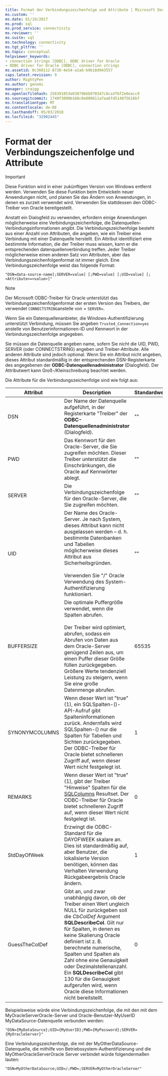 ```yaml
---
title: Format der Verbindungszeichenfolge und Attribute | Microsoft Docs
ms.custom: ''
ms.date: 01/19/2017
ms.prod: sql
ms.prod_service: connectivity
ms.reviewer: ''
ms.suite: sql
ms.technology: connectivity
ms.tgt_pltfrm: ''
ms.topic: conceptual
helpviewer_keywords:
- connection strings [ODBC], ODBC driver for Oracle
- ODBC driver for Oracle [ODBC], connection strings
ms.assetid: 0c360112-8720-4e54-a1a6-b9b18d943557
caps.latest.revision: 9
author: MightyPen
ms.author: genemi
manager: craigg
ms.openlocfilehash: 258391853e03879b6b970347c8ca3f6f2e0eacc9
ms.sourcegitcommit: 1740f3090b168c0e809611a7aa6fd514075616bf
ms.translationtype: MT
ms.contentlocale: de-DE
ms.lasthandoff: 05/03/2018
ms.locfileid: "32902445"
---
```

# <a name="connection-string-format-and-attributes"></a>Format der Verbindungszeichenfolge und Attribute
> [!IMPORTANT]  
>  Diese Funktion wird in einer zukünftigen Version von Windows entfernt werden. Verwenden Sie diese Funktion beim Entwickeln neuer Anwendungen nicht, und planen Sie das Ändern von Anwendungen, in denen es zurzeit verwendet wird. Verwenden Sie stattdessen den ODBC-Treiber von Oracle bereitgestellt.  
  
 Anstatt ein Dialogfeld zu verwenden, erfordern einige Anwendungen möglicherweise eine Verbindungszeichenfolge, die Datenquellen-Verbindungsinformationen angibt. Die Verbindungszeichenfolge besteht aus einer Anzahl von Attributen, die angeben, wie ein Treiber eine Verbindung mit einer Datenquelle herstellt. Ein Attribut identifiziert eine bestimmte Information, die der Treiber muss wissen, kann er die entsprechenden datenquellenverbindung treffen. Jeder Treiber möglicherweise einen anderen Satz von Attributen, aber das Verbindungszeichenfolgenformat ist immer gleich. Eine Verbindungszeichenfolge weist das folgende Format:  
  
```  
"DSN=data-source-name[;SERVER=value] [;PWD=value] [;UID=value] [;<Attribute>=<value>]"  
```  
  
> [!NOTE]  
>  Der Microsoft ODBC-Treiber für Oracle unterstützt das Verbindungszeichenfolgenformat der ersten Version des Treibers, der verwendet `CONNECTSTRING`anstelle von = `SERVER=`.  
  
 Wenn Sie ein Datenquellenanbieter, die Windows-Authentifizierung unterstützt Verbindung, müssen Sie angeben `Trusted_Connection=yes` anstelle von Benutzerinformationen-ID und Kennwort in der Verbindungszeichenfolge angegeben.  
  
 Sie müssen die Datenquelle angeben name, sofern Sie nicht die UID, PWD, SERVER (oder CONNECTSTRING) angeben und Treiber-Attribute. Alle anderen Attribute sind jedoch optional. Wenn Sie ein Attribut nicht angeben, dieses Attribut standardmäßig in der entsprechenden DSN-Registerkarte des angegebenen der **ODBC-Datenquellenadministrator** (Dialogfeld). Der Attributwert kann Groß-/Kleinschreibung beachtet werden.  
  
 Die Attribute für die Verbindungszeichenfolge sind wie folgt aus:  
  
|Attribut|Description|Standardwert|  
|---------------|-----------------|-------------------|  
|DSN|Der Name der Datenquelle aufgeführt, in der Registerkarte "Treiber" der **ODBC-Datenquellenadministrator** (Dialogfeld).|""|  
|PWD|Das Kennwort für den Oracle-Server, die Sie zugreifen möchten. Dieser Treiber unterstützt die Einschränkungen, die Oracle auf Kennwörter ablegt.|""|  
|SERVER|Die Verbindungszeichenfolge für den Oracle-Server, die Sie zugreifen möchten.|""|  
|UID|Der Name des Oracle-Server. Je nach System, dieses Attribut kann nicht ausgelassen werden – d. h. bestimmte Datenbanken und Tabellen möglicherweise dieses Attribut aus Sicherheitsgründen.<br /><br /> Verwenden Sie "/" Oracle Verwendung des System-Authentifizierung funktioniert.|""|  
|BUFFERSIZE|Die optimale Puffergröße verwendet, wenn die Spalten abrufen.<br /><br /> Der Treiber wird optimiert, abrufen, sodass ein Abrufen von Daten aus dem Oracle-Server genügend Zeilen aus, um einen Puffer dieser Größe füllen zurückgegeben. Größere Werte tendenziell Leistung zu steigern, wenn Sie eine große Datenmenge abrufen.|65535|  
|SYNONYMCOLUMNS|Wenn dieser Wert ist "true" (1), ein SQLSpalten-()-API-Aufruf gibt Spalteninformationen zurück. Andernfalls wird SQLSpalten-() nur die Spalten für Tabellen und Sichten zurückgegeben. Der ODBC-Treiber für Oracle bietet schnelleren Zugriff auf, wenn dieser Wert nicht festgelegt ist.|1|  
|REMARKS|Wenn dieser Wert ist "true" (1), gibt der Treiber "Hinweise" Spalten für die [SQLColumns](../../odbc/microsoft/level-1-api-functions-odbc-driver-for-oracle.md) Resultset. Der ODBC-Treiber für Oracle bietet schnelleren Zugriff auf, wenn dieser Wert nicht festgelegt ist.|0|  
|StdDayOfWeek|Erzwingt die ODBC-Standard für die DAYOFWEEK skalare an. Dies ist standardmäßig auf, aber Benutzer, die lokalisierte Version benötigen, können das Verhalten Verwendung Rückgabeergebnis Oracle ändern.|1|  
|GuessTheColDef|Gibt an, und zwar unabhängig davon, ob der Treiber einen Wert ungleich NULL für zurückgeben soll die *CbColDef* Argument **SQLDescribeCol**. Gilt nur für Spalten, in denen es keine Skalierung Oracle definiert ist z. B. berechnete numerische, Spalten und Spalten als Zahl ohne eine Genauigkeit oder Dezimalstellenanzahl. Ein **SQLDescribeCol** gibt 130 für die Genauigkeit aufgerufen wird, wenn Oracle diese Informationen nicht bereitstellt.|0|  
  
 Beispielsweise würde eine Verbindungszeichenfolge, die mit den mit dem MyOracleServerOracle-Server und Oracle-Benutzer-MyUserID MyDataSource-Datenquelle verbunden werden:  
  
```  
"DSN={MyDataSource};UID={MyUserID};PWD={MyPassword};SERVER={MyOracleServer}"  
```  
  
 Eine Verbindungszeichenfolge, die mit der MyOtherDataSource-Datenquelle, die mithilfe von Betriebssystem-Authentifizierung und die MyOtherOracleServerOracle Server verbindet würde folgendermaßen lauten:  
  
```  
"DSN=MyOtherDataSource;UID=/;PWD=;SERVER=MyOtherOracleServer"  
```

